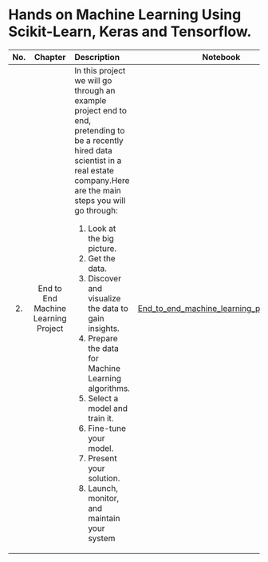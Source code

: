 # Hands on Machine Learning Using Scikit-Learn, Keras and Tensorflow.

|No. | Chapter | Description | Notebook | Notes |
|:--:| :------:| :--------- | :------: | :---: |
|2.| End to End Machine Learning Project | In this project we will go through an example project end to end, pretending to be a recently hired data scientist in a real estate company.Here are the main steps you will go through: <ol><li>Look at the big picture.</li> <li>Get the data.</li><li>Discover and visualize the data to gain insights.</li><li>Prepare the data for Machine Learning algorithms.</li><li>Select a model and train it.</li><li>Fine-tune your model.</li><li>Present your solution.</li><li>Launch, monitor, and maintain your system</li></ol>|[End_to_end_machine_learning_project.ipynb](2/End_to_end_machine_learning_project.ipynb)||
